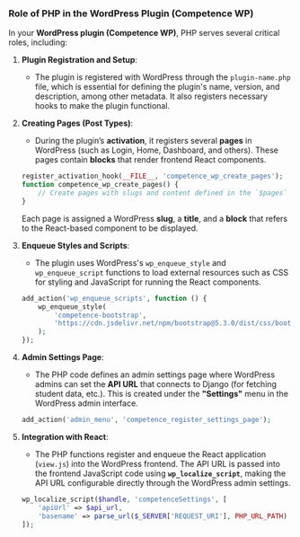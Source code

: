 ### **Role of PHP in the WordPress Plugin (Competence WP)**

In your **WordPress plugin (Competence WP)**, PHP serves several critical roles, including:

1. **Plugin Registration and Setup**:

   * The plugin is registered with WordPress through the `plugin-name.php` file, which is essential for defining the plugin's name, version, and description, among other metadata. It also registers necessary hooks to make the plugin functional.

2. **Creating Pages (Post Types)**:

   * During the plugin’s **activation**, it registers several **pages** in WordPress (such as Login, Home, Dashboard, and others). These pages contain **blocks** that render frontend React components.

   ```php
   register_activation_hook(__FILE__, 'competence_wp_create_pages');
   function competence_wp_create_pages() {
       // Create pages with slugs and content defined in the `$pages` array
   }
   ```

   Each page is assigned a WordPress **slug**, a **title**, and a **block** that refers to the React-based component to be displayed.

3. **Enqueue Styles and Scripts**:

   * The plugin uses WordPress's `wp_enqueue_style` and `wp_enqueue_script` functions to load external resources such as CSS for styling and JavaScript for running the React components.

   ```php
   add_action('wp_enqueue_scripts', function () {
       wp_enqueue_style(
           'competence-bootstrap',
           'https://cdn.jsdelivr.net/npm/bootstrap@5.3.0/dist/css/bootstrap.min.css'
       );
   });
   ```

4. **Admin Settings Page**:

   * The PHP code defines an admin settings page where WordPress admins can set the **API URL** that connects to Django (for fetching student data, etc.). This is created under the **"Settings"** menu in the WordPress admin interface.

   ```php
   add_action('admin_menu', 'competence_register_settings_page');
   ```

5. **Integration with React**:

   * The PHP functions register and enqueue the React application (`view.js`) into the WordPress frontend. The API URL is passed into the frontend JavaScript code using **`wp_localize_script`**, making the API URL configurable directly through the WordPress admin settings.

   ```php
   wp_localize_script($handle, 'competenceSettings', [
       'apiUrl' => $api_url,
       'basename' => parse_url($_SERVER['REQUEST_URI'], PHP_URL_PATH)
   ]);
   ```

